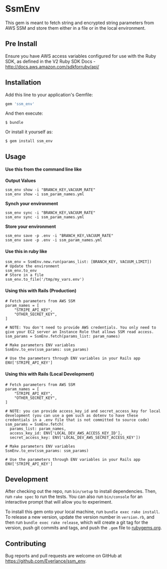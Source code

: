 # SsmEnv

This gem is meant to fetch string and encrypted string parameters from AWS SSM and store them either in a file or in the local environment.
## Pre Install

Ensure you have AWS access variables configured for use with the Ruby SDK, as defined in the V2 Ruby SDK Docs - http://docs.aws.amazon.com/sdkforruby/api/
## Installation

Add this line to your application's Gemfile:

```ruby
gem 'ssm_env'
```

And then execute:

    $ bundle

Or install it yourself as:

    $ gem install ssm_env

## Usage

#### Use this from the command line like

**Output Values**
```
ssm_env show -i "BRANCH_KEY,VACUUM_RATE"
ssm_env show -i ssm_param_names.yml
```

**Synch your environment**
```
ssm_env sync -i "BRANCH_KEY,VACUUM_RATE"
ssm_env sync -i ssm_param_names.yml
```

**Store your environment**
```
ssm_env save -p .env -i "BRANCH_KEY,VACUUM_RATE"
ssm_env save -p .env -i ssm_param_names.yml
```

#### Use this in ruby like
```
ssm_env = SsmEnv.new.run(params_list: [BRANCH_KEY, VACUUM_LIMIT])
# Update the environment
ssm_env.to_env
# Store in a file
ssm_env.to_file('/tmp/my_vars.env')
```

#### Using this with Rails (Production)
```
# Fetch parameters from AWS SSM
param_names = [
    "STRIPE_API_KEY",
    "OTHER_SECRET_KEY",
]

# NOTE: You don't need to provide AWS credentials. You only need to give your EC2 server an Instance Role that allows SSM read access.
ssm_params = SsmEnv.fetch(params_list: param_names)

# Make parameters ENV variables
SsmEnv.to_env(ssm_params: ssm_params)

# Use the parameters through ENV variables in your Rails app
ENV['STRIPE_API_KEY']
```

#### Using this with Rails (Local Development)
```
# Fetch parameters from AWS SSM
param_names = [
    "STRIPE_API_KEY",
    "OTHER_SECRET_KEY",
]

# NOTE: you can provide access_key_id and secret_access_key for local development (you can use a gem such as dotenv to have these credentials in a .env file that is not committed to source code)
ssm_params = SsmEnv.fetch(
  params_list: param_names,
  access_key_id: ENV['LOCAL_DEV_AWS_ACCESS_KEY_ID'],
  secret_access_key: ENV['LOCAL_DEV_AWS_SECRET_ACCESS_KEY'])

# Make parameters ENV variables
SsmEnv.to_env(ssm_params: ssm_params)

# Use the parameters through ENV variables in your Rails app
ENV['STRIPE_API_KEY']

```

## Development

After checking out the repo, run `bin/setup` to install dependencies. Then, run `rake spec` to run the tests. You can also run `bin/console` for an interactive prompt that will allow you to experiment.

To install this gem onto your local machine, run `bundle exec rake install`. To release a new version, update the version number in `version.rb`, and then run `bundle exec rake release`, which will create a git tag for the version, push git commits and tags, and push the `.gem` file to [rubygems.org](https://rubygems.org).

## Contributing

Bug reports and pull requests are welcome on GitHub at https://github.com/Everlance/ssm_env.
